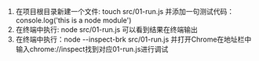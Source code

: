 1. 在项目根目录新建一个文件: touch src/01-run.js 并添加一句测试代码：console.log('this is a node module')
2. 在终端中执行: node src/01-run.js 可以看到结果在终端输出
3. 在终端中执行：node --inspect-brk src/01-run.js 并打开Chrome在地址栏中输入chrome://inspect找到对应01-run.js进行调试
